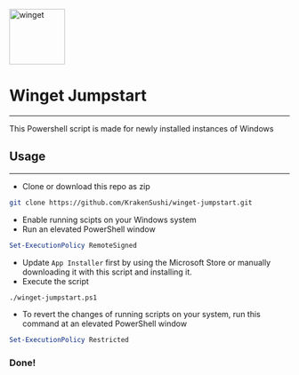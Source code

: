 <img src="https://store-images.s-microsoft.com/image/apps.33061.13510798887475206.34a5b1cc-aab2-4ec5-ac80-54aecc0eb29a.fb80a0d9-dd99-4cfc-92c3-e937dd0dc5c9?mode=scale&q=90&h=200&w=200&background=%230078d7" alt="winget" width=100px><br>
# Winget Jumpstart
-----------------

This Powershell script is made for newly installed instances of Windows

## Usage
-----

* Clone or download this repo as zip
```zsh
git clone https://github.com/KrakenSushi/winget-jumpstart.git
``` 

* Enable running scipts on your Windows system<br>
* Run an elevated PowerShell window
```powershell
Set-ExecutionPolicy RemoteSigned
```
* Update `App Installer` first by using the Microsoft Store or manually downloading it with this script and installing it.
* Execute the script<br>
```sh
./winget-jumpstart.ps1
```
* To revert the changes of running scripts on your system, run this command at an elevated PowerShell window
```powershell
Set-ExecutionPolicy Restricted
```
### Done!